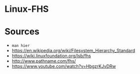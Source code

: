 # Linux-FHS

# Sources
* `man hier`
* https://en.wikipedia.org/wiki/Filesystem_Hierarchy_Standard
* https://wiki.linuxfoundation.org/lsb/fhs
* http://www.pathname.com/fhs/
* https://www.youtube.com/watch?v=HbgzrKJvDRw


